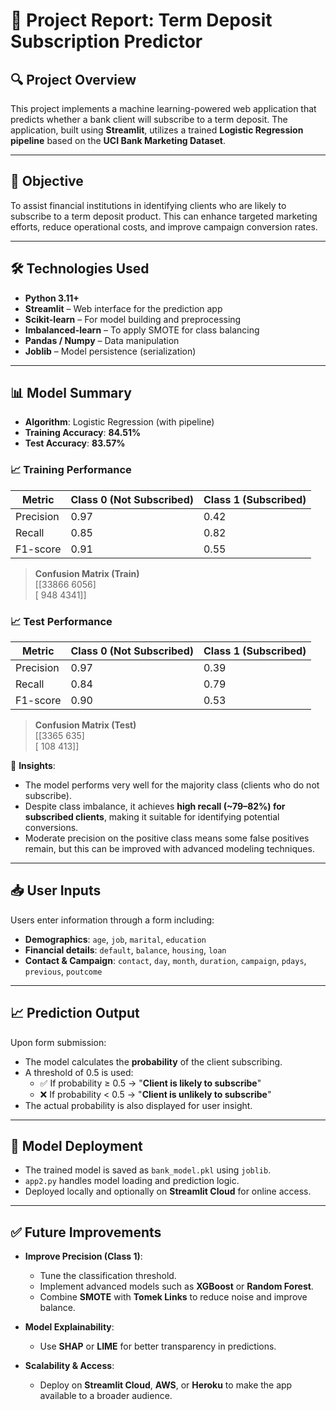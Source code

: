 
# 📄 Project Report: Term Deposit Subscription Predictor

## 🔍 Project Overview

This project implements a machine learning-powered web application that predicts whether a bank client will subscribe to a term deposit. The application, built using **Streamlit**, utilizes a trained **Logistic Regression pipeline** based on the **UCI Bank Marketing Dataset**.

---

## 🎯 Objective

To assist financial institutions in identifying clients who are likely to subscribe to a term deposit product. This can enhance targeted marketing efforts, reduce operational costs, and improve campaign conversion rates.

---

## 🛠️ Technologies Used

- **Python 3.11+**
- **Streamlit** – Web interface for the prediction app
- **Scikit-learn** – For model building and preprocessing
- **Imbalanced-learn** – To apply SMOTE for class balancing
- **Pandas / Numpy** – Data manipulation
- **Joblib** – Model persistence (serialization)

---

## 📊 Model Summary

- **Algorithm**: Logistic Regression (with pipeline)
- **Training Accuracy**: **84.51%**
- **Test Accuracy**: **83.57%**

### 📈 Training Performance
| Metric     | Class 0 (Not Subscribed) | Class 1 (Subscribed) |
|------------|--------------------------|------------------------|
| Precision  | 0.97                     | 0.42                   |
| Recall     | 0.85                     | 0.82                   |
| F1-score   | 0.91                     | 0.55                   |

> **Confusion Matrix (Train)**  
> [[33866  6056]  
>  [  948  4341]]

### 📈 Test Performance
| Metric     | Class 0 (Not Subscribed) | Class 1 (Subscribed) |
|------------|--------------------------|------------------------|
| Precision  | 0.97                     | 0.39                   |
| Recall     | 0.84                     | 0.79                   |
| F1-score   | 0.90                     | 0.53                   |

> **Confusion Matrix (Test)**  
> [[3365  635]  
>  [ 108  413]]

🔎 **Insights**:
- The model performs very well for the majority class (clients who do not subscribe).
- Despite class imbalance, it achieves **high recall (~79–82%) for subscribed clients**, making it suitable for identifying potential conversions.
- Moderate precision on the positive class means some false positives remain, but this can be improved with advanced modeling techniques.

---

## 📥 User Inputs

Users enter information through a form including:

- **Demographics**: `age`, `job`, `marital`, `education`
- **Financial details**: `default`, `balance`, `housing`, `loan`
- **Contact & Campaign**: `contact`, `day`, `month`, `duration`, `campaign`, `pdays`, `previous`, `poutcome`

---

## 📈 Prediction Output

Upon form submission:
- The model calculates the **probability** of the client subscribing.
- A threshold of 0.5 is used:
  - ✅ If probability ≥ 0.5 → "**Client is likely to subscribe**"
  - ❌ If probability < 0.5 → "**Client is unlikely to subscribe**"
- The actual probability is also displayed for user insight.

---

## 🧪 Model Deployment

- The trained model is saved as `bank_model.pkl` using `joblib`.
- `app2.py` handles model loading and prediction logic.
- Deployed locally and optionally on **Streamlit Cloud** for online access.

---

## ✅ Future Improvements

- **Improve Precision (Class 1)**:
  - Tune the classification threshold.
  - Implement advanced models such as **XGBoost** or **Random Forest**.
  - Combine **SMOTE** with **Tomek Links** to reduce noise and improve balance.

- **Model Explainability**:
  - Use **SHAP** or **LIME** for better transparency in predictions.

- **Scalability & Access**:
  - Deploy on **Streamlit Cloud**, **AWS**, or **Heroku** to make the app available to a broader audience.
